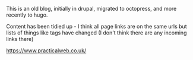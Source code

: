 This is an old blog, initially in drupal, migrated to octopress, and more recently to hugo.

Content has been tidied up - I think all page links are on the same urls but lists of things like tags have changed (I don't think there are any incoming links there)

https://www.practicalweb.co.uk/
